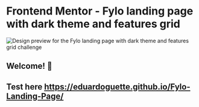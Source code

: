 # Frontend Mentor - Fylo landing page with dark theme and features grid

![Design preview for the Fylo landing page with dark theme and features grid challenge](./design/desktop-preview.jpg)
## Welcome! 👋

## Test here https://eduardoguette.github.io/Fylo-Landing-Page/